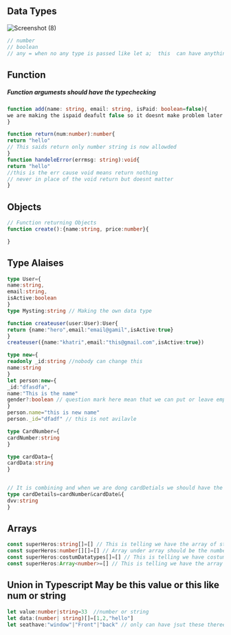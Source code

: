 ## Data Types
![Screenshot (8)](https://github.com/Yubraj977/personal-notes/assets/112848654/dc6cac9a-426e-42dd-9feb-80a4a33ccaea)
```ts
// number
// boolean
// any = when no any type is passed like let a;  this  can have anything
```

## Function
##### Function argumests should have the typechecking
```typescript
function add(name: string, email: string, isPaid: boolean=false){
we are making the ispaid deafult false so it doesnt make problem later in the file
}

function return(num:number):number{
return "hello"
// This saids return only number string is now allowded
}
function handeleError(errmsg: string):void{
return "hello"
//this is the err cause void means return nothing
// never in place of the void return but doesnt matter
}

```

## Objects
```typescript
// Function returning Objects
function create():{name:string, price:number}{

}
```
## Type Alaises
```typescript
type User={
name:string,
email:string,
isActive:boolean
}
type Mysting:string // Making the own data type

function createuser(user:User):User{
return {name:"hero",email:"email@gamil",isActive:true}
}
createuser({name:"khatri",email:"this@gmail.com",isActive:true})

type new={
readonly _id:string //nobody can change this
name:string
}
let person:new={
_id:"dfasdfa",
name:"This is the name"
gender?:boolean // question mark here mean that we can put or leave empty too
}
person.name="this is new name"
person._id="dfadf" // this is not avilavle
```

```typescript
type CardNumber={
cardNumber:string
}

type cardData={
cardData:string
}


// It is combining and when we are dong cardDetials we should have the cardnumber and cardData
type cardDetails=cardNumber&cardDate&{
dvv:string
}
```

## Arrays
```typescript
const superHeros:string[]=[] // This is telling we have the array of strings
const superHeros:number[][]=[] // Array under array should be the number
const superHeros:costumDatatypes[]=[] // This is telling we have costum type
const superHeros:Array<number>=[] // This is telling we have the array of number
```

## Union in Typescript  May be this value or this like num or string
```typescript
let value:number|string=33  //number or string
let data:(number| string)[]=[1,2,"hello"]
let seathave:"window"|"Front"|"back" // only can have jsut these theree values
```

